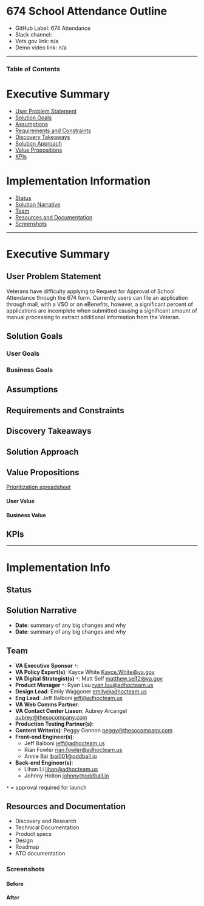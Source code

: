 # 674 School Attendance Outline
- GitHub Label: 674 Attendance
- Slack channel: 
- Vets.gov link: n/a
- Demo video link: n/a

---

### Table of Contents

# Executive Summary 
- [User Problem Statement](#user-problem-statement)
- [Solution Goals](#solution-goals)
- [Assumptions](#assumptions)
- [Requirements and Constraints](#requirements-and-constraints)
- [Discovery Takeaways](#discovery-takeaways)
- [Solution Approach](#solution-approach)
- [Value Propositions](#value-propositions)
- [KPIs](#kpis)

# Implementation Information
- [Status](#status)
- [Solution Narrative](#solution-narrative)
- [Team](#team)
- [Resources and Documentation](#resources-and-documentation)
- [Screenshots](#screenshots)

---

# Executive Summary

## User Problem Statement
Veterans have difficulty applying to Request for Approval of School Attendance through the 674 form. Currently users can file an application through mail, with a VSO or on eBenefits, however, a significant percent of applications are incomplete when submitted causing a significant amount of manual processing to extract additional information from the Veteran.

## Solution Goals

### User Goals

### Business Goals

## Assumptions

## Requirements and Constraints

## Discovery Takeaways

## Solution Approach

## Value Propositions
[Prioritization spreadsheet](...)

#### User Value

#### Business Value

## KPIs

---

# Implementation Info

## Status

## Solution Narrative
- **Date**: summary of any big changes and why
- **Date**: summary of any big changes and why

## Team

- **VA Executive Sponsor** `*`: 
- **VA Policy Expert(s)**: Kayce White [Kayce.White@va.gov](mailto:Kayce.White@va.gov)
- **VA Digital Strategist(s)** `*`: Matt Self [matthew.self2@va.gov](mailto:matthew.self2@va.gov)
- **Product Manager** `*`: Ryan Luu [ryan.luu@adhocteam.us](mailto:ryan.luu@adhocteam.us)
- **Design Lead**: Emily Waggoner [emily@adhocteam.us](mailto:emily@adhocteam.us)
- **Eng Lead**: Jeff Balboni [jeff@adhocteam.us](mailto:jeff@adhocteam.us)
- **VA Web Comms Partner**: 
- **VA Contact Center Liason**: Aubrey Arcangel [aubrey@thesocompany.com](mailto:aubrey@thesocompany.com)
- **Production Testing Partner(s)**:
- **Content Writer(s)**: Peggy Gannon [peggy@thesocompany.com](mailto:peggy@thesocompany.com)
- **Front-end Engineer(s)**: 
  - Jeff Balboni [jeff@adhocteam.us](mailto:jeff@adhocteam.us)
  - Rian Fowler [rian.fowler@adhocteam.us](mailto:rian.fowler@adhocteam.us)
  - Annie Bai [lbai001@oddball.io](mailto:lbai001@oddball.io)
- **Back-end Engineer(s)**:
  - Lihan Li [lihan@adhocteam.us](mailto:lihan@adhocteam.us)
  - Johnny Holton [johnny@oddball.io](mailto:johnny@oddball.io)
  
`*` = approval required for launch


## Resources and Documentation

- Discovery and Research
- Technical Documentation
- Product specs
- Design
- Roadmap
- ATO documentation

### Screenshots
#### Before
#### After
